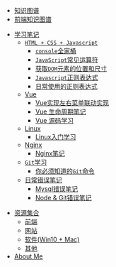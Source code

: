 <!--
 * @Author: Rainy
 * @Github: https://github.com/Rain120
 * @Date: 2019-01-20 11:26:20
 * @LastEditTime: 2019-01-20 17:39:17
 -->

<!-- 学习笔记 -->

- [<i class="profile-icon iconfont icon-note"></i>知识图谱](notes/knowledge-map/guide.md)
- [<i class="profile-icon iconfont icon-note"></i>前端知识图谱](notes/knowledge-map/fe_knowledge_map.md)

* [<i class="profile-icon iconfont icon-note"></i>学习笔记](notes/guide.md)
   * [<i class="profile-icon vuejs iconfont icon-js"></i>`HTML + CSS + Javascript`](notes/HTML-CSS-Javascript/guide.md)
      - [<i class="profile-icon vuejs iconfont icon-note"></i>`console`全家桶](notes/HTML-CSS-Javascript/console/console-related-note.md)
      - [<i class="profile-icon vuejs iconfont icon-note"></i>`JavaScript`常见运算符](notes/HTML-CSS-Javascript/common-operator/common-operator.md)
      - [<i class="profile-icon vuejs iconfont icon-note"></i>获取`DOM`元素的位置和尺寸](notes/HTML-CSS-Javascript/get-dom-property/get-dom-property.md)
      - [<i class="profile-icon vuejs iconfont icon-note"></i>`Javascript`正则表达式](notes/HTML-CSS-Javascript/regular_expression/regular_expression.md)
      - [<i class="profile-icon vuejs iconfont icon-note"></i>日常使用的正则表达式](notes/HTML-CSS-Javascript/regular_expression/common_reg_exps.md)
   * [<i class="profile-icon vuejs iconfont icon-vuejs"></i>Vue](notes/vue/guide.md)
     * [<i class="profile-icon iconfont icon-note"></i>Vue实现左右菜单联动实现](notes/vue/cascade-menu/cascade-menu.md)
     * [<i class="profile-icon iconfont icon-note"></i>Vue 生命周期笔记](notes/vue/vue-lifecycle/vue-lifecycle.md)
     * [<i class="profile-icon iconfont icon-note"></i>Vue 源码学习](notes/vue/code-review/code-review.md)
   * [<i class="profile-icon iconfont icon-note"></i>Linux](notes/linux/guide.md)
     - [<i class="profile-icon iconfont icon-note"></i>Linux入门学习](notes/linux/initial.md)
   * [<i class="profile-icon vuejs iconfont icon-nginx"></i>Nginx](notes/nginx/guide.md)
     * [<i class="profile-icon vuejs iconfont icon-note"></i>Nginx笔记](notes/nginx/nginx/note.md)
   * [<i class="profile-icon iconfont icon-note"></i>`Git`学习](notes/git/guide.md)
      - [<i class="profile-icon iconfont icon-js"></i>你必须知道的`Git`命令](notes/git/you-must-know-git-commands.md)
   * [<i class="profile-icon iconfont icon-error"></i>日常错误笔记](notes/error-qa/guide.md)
      * [<i class="profile-icon iconfont icon-mysql"></i>Mysql错误笔记](notes/error-qa/mysql/note-qa.md)
      * [<i class="profile-icon iconfont icon-note"></i>Node & Git错误笔记](notes/error-qa/node-git/note-qa.md)

<!--  资源集合 -->

* [<i class="profile-icon iconfont icon-resources"></i>资源集合](resources/guide.md)
  * [<i class="profile-icon iconfont icon-web"></i>前端](resources/front-end.md)
  * [<i class="profile-icon iconfont icon-website"></i>网站](resources/website.md)
  * [<i class="profile-icon iconfont icon-broken"></i>软件(Win10 + Mac)](resources/software.md)
  * [<i class="profile-icon iconfont icon-others"></i>其他](resources/others.md)
* [<i class="profile-icon iconfont icon-about"></i>About Me](profile/profile.md)

<!-- About Me -->
<!-- ---
* [<i class="profile-icon gh iconfont icon-github"></i>Github](https://github.com/Rain120)
* [<i class="profile-icon zh iconfont icon-zhihu"></i>知乎](https://www.zhihu.com/people/yan-yang-nian-hua-120/activities)
* [<i class="profile-icon jj iconfont icon-juejin"></i>掘金](https://juejin.im/user/57c616496be3ff00584f54db)
* [<i class="profile-icon bk iconfont icon-blog"></i>个人博客](https://rain120.github.io/)
* [<i class="profile-icon sf iconfont icon-sf"></i>SegmentFault](https://segmentfault.com/u/rainyk1/articles)
* [<i class="profile-icon csdn iconfont icon-csdn"></i>CSDN](https://blog.csdn.net/ZC_XY) -->

